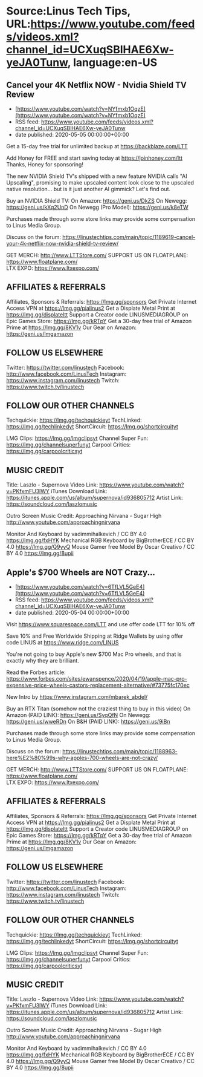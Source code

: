 # Source:Linus Tech Tips, URL:https://www.youtube.com/feeds/videos.xml?channel_id=UCXuqSBlHAE6Xw-yeJA0Tunw, language:en-US

## Cancel your 4K Netflix NOW - Nvidia Shield TV Review
 - [https://www.youtube.com/watch?v=NYfmxb1OqzE](https://www.youtube.com/watch?v=NYfmxb1OqzE)
 - RSS feed: https://www.youtube.com/feeds/videos.xml?channel_id=UCXuqSBlHAE6Xw-yeJA0Tunw
 - date published: 2020-05-05 00:00:00+00:00

Get a 15-day free trial for unlimited backup at https://backblaze.com/LTT

Add Honey for FREE and start saving today at https://joinhoney.com/ltt
Thanks, Honey for sponsoring!

The new NVIDIA Shield TV's shipped with a new feature NVIDIA calls "AI Upscaling", promising to make upscaled content look close to the upscaled native resolution... but is it just another AI gimmick? Let's find out.

Buy an NVIDIA Shield TV:
On Amazon: https://geni.us/DkZS
On Newegg: https://geni.us/kXq2UnD
On Newegg (Pro Model): https://geni.us/k8eTW

Purchases made through some store links may provide some compensation to Linus Media Group.

Discuss on the forum: https://linustechtips.com/main/topic/1189619-cancel-your-4k-netflix-now-nvidia-shield-tv-review/

GET MERCH: http://www.LTTStore.com/
SUPPORT US ON FLOATPLANE: https://www.floatplane.com/  
LTX EXPO: https://www.ltxexpo.com/   

AFFILIATES & REFERRALS
---------------------------------------------------
Affiliates, Sponsors & Referrals: https://lmg.gg/sponsors
Get Private Internet Access VPN at https://lmg.gg/pialinus2
Get a Displate Metal Print at https://lmg.gg/displateltt
Support a Creator code LINUSMEDIAGROUP on Epic Games Store: https://lmg.gg/kRTpY
Get a 30-day free trial of Amazon Prime at https://lmg.gg/8KV1v
Our Gear on Amazon: https://geni.us/lmgamazon
 
FOLLOW US ELSEWHERE
---------------------------------------------------  
Twitter: https://twitter.com/linustech
Facebook: http://www.facebook.com/LinusTech
Instagram: https://www.instagram.com/linustech
Twitch: https://www.twitch.tv/linustech

FOLLOW OUR OTHER CHANNELS
---------------------------------------------------  
Techquickie: https://lmg.gg/techquickieyt
TechLinked: https://lmg.gg/techlinkedyt
ShortCircuit: https://lmg.gg/shortcircuityt

LMG Clips: https://lmg.gg/lmgclipsyt
Channel Super Fun: https://lmg.gg/channelsuperfunyt
Carpool Critics: https://lmg.gg/carpoolcriticsyt

MUSIC CREDIT
---------------------------------------------------  
Title: Laszlo - Supernova
Video Link: https://www.youtube.com/watch?v=PKfxmFU3lWY
iTunes Download Link: https://itunes.apple.com/us/album/supernova/id936805712
Artist Link: https://soundcloud.com/laszlomusic

Outro Screen Music Credit: Approaching Nirvana - Sugar High http://www.youtube.com/approachingnirvana

Monitor And Keyboard by vadimmihalkevich / CC BY 4.0 https://lmg.gg/fxHYK 
Mechanical RGB Keyboard by BigBrotherECE / CC BY 4.0 https://lmg.gg/Q9yyQ 
Mouse Gamer free Model By Oscar Creativo / CC BY 4.0 https://lmg.gg/8upii

## Apple's $700 Wheels are NOT Crazy...
 - [https://www.youtube.com/watch?v=6TfLVL5GeE4](https://www.youtube.com/watch?v=6TfLVL5GeE4)
 - RSS feed: https://www.youtube.com/feeds/videos.xml?channel_id=UCXuqSBlHAE6Xw-yeJA0Tunw
 - date published: 2020-05-04 00:00:00+00:00

Visit https://www.squarespace.com/LTT and use offer code LTT for 10% off

Save 10% and Free Worldwide Shipping at Ridge Wallets by using offer code LINUS at https://www.ridge.com/LINUS

You're not going to buy Apple's new $700 Mac Pro wheels, and that is exactly why they are brilliant.

Read the Forbes article: https://www.forbes.com/sites/ewanspence/2020/04/19/apple-mac-pro-expensive-price-wheels-castors-replacement-alternative/#73775fc170ec

New Intro by https://www.instagram.com/mbarek_abdel/

Buy an RTX Titan (somehow not the craziest thing to buy in this video)
On Amazon (PAID LINK): https://geni.us/SyqQfN
On Newegg: https://geni.us/wweRDn
On B&H (PAID LINK): https://geni.us/9iBn 

Purchases made through some store links may provide some compensation to Linus Media Group.

Discuss on the forum: https://linustechtips.com/main/topic/1188963-here%E2%80%99s-why-apples-700-wheels-are-not-crazy/

GET MERCH: http://www.LTTStore.com/
SUPPORT US ON FLOATPLANE: https://www.floatplane.com/  
LTX EXPO: https://www.ltxexpo.com/   

AFFILIATES & REFERRALS
---------------------------------------------------
Affiliates, Sponsors & Referrals: https://lmg.gg/sponsors
Get Private Internet Access VPN at https://lmg.gg/pialinus2
Get a Displate Metal Print at https://lmg.gg/displateltt
Support a Creator code LINUSMEDIAGROUP on Epic Games Store: https://lmg.gg/kRTpY
Get a 30-day free trial of Amazon Prime at https://lmg.gg/8KV1v
Our Gear on Amazon: https://geni.us/lmgamazon
 
FOLLOW US ELSEWHERE
---------------------------------------------------  
Twitter: https://twitter.com/linustech
Facebook: http://www.facebook.com/LinusTech
Instagram: https://www.instagram.com/linustech
Twitch: https://www.twitch.tv/linustech

FOLLOW OUR OTHER CHANNELS
---------------------------------------------------  
Techquickie: https://lmg.gg/techquickieyt
TechLinked: https://lmg.gg/techlinkedyt
ShortCircuit: https://lmg.gg/shortcircuityt

LMG Clips: https://lmg.gg/lmgclipsyt
Channel Super Fun: https://lmg.gg/channelsuperfunyt
Carpool Critics: https://lmg.gg/carpoolcriticsyt

MUSIC CREDIT
---------------------------------------------------  
Title: Laszlo - Supernova
Video Link: https://www.youtube.com/watch?v=PKfxmFU3lWY
iTunes Download Link: https://itunes.apple.com/us/album/supernova/id936805712
Artist Link: https://soundcloud.com/laszlomusic

Outro Screen Music Credit: Approaching Nirvana - Sugar High http://www.youtube.com/approachingnirvana

Monitor And Keyboard by vadimmihalkevich / CC BY 4.0 https://lmg.gg/fxHYK 
Mechanical RGB Keyboard by BigBrotherECE / CC BY 4.0 https://lmg.gg/Q9yyQ 
Mouse Gamer free Model By Oscar Creativo / CC BY 4.0 https://lmg.gg/8upii

